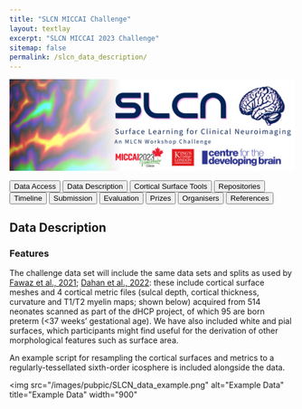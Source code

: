 ```yaml
---
title: "SLCN MICCAI Challenge"
layout: textlay
excerpt: "SLCN MICCAI 2023 Challenge"
sitemap: false
permalink: /slcn_data_description/
---
```


<img src="/images/pubpic/SLCN_Banner.png" alt="SLCN Banner" title="SLCN Banner" width="900">

<button  onclick="window.location.href='https://slcn.grand-challenge.org/';">Data Access</button> <button onclick="window.location.href='https://slcn.grand-challenge.org/';">Data Description</button>  <button onclick="window.location.href='https://slcn.grand-challenge.org/';">Cortical Surface Tools</button>  <button onclick="window.location.href='https://slcn.grand-challenge.org/';">Repositories</button>  <button onclick="window.location.href='https://slcn.grand-challenge.org/';">Timeline</button> <button onclick="window.location.href='https://slcn.grand-challenge.org/';">Submission</button> <button onclick="window.location.href='https://slcn.grand-challenge.org/';">Evaluation</button> <button onclick="window.location.href='https://slcn.grand-challenge.org/';">Prizes</button> <button onclick="window.location.href='https://slcn.grand-challenge.org/';">Organisers</button> <button onclick="window.location.href='https://slcn.grand-challenge.org/';">References</button>


## Data Description
### Features
The challenge data set will include the same data sets and splits as used by [Fawaz et al., 2021](https://www.biorxiv.org/content/10.1101/2021.12.01.470730v1.full.pdf); [Dahan et al., 2022](https://openreview.net/pdf?id=mpp843Bsf-): these include cortical surface meshes and 4 cortical metric files (sulcal depth, cortical thickness, curvature and T1/T2 myelin maps; shown below) acquired from 514 neonates scanned as part of the dHCP project, of which 95 are born preterm (<37 weeks’ gestational age). We have also included white and pial surfaces, which participants might find useful for the derivation of other morphological features such as surface area.

An example script for resampling the cortical surfaces and metrics to a regularly-tessellated sixth-order icosphere is included alongside the data. 

<img src="/images/pubpic/SLCN_data_example.png" alt="Example Data" title="Example Data" width="900"
